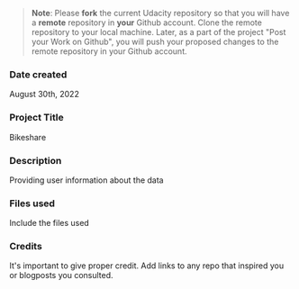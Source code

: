 >**Note**: Please **fork** the current Udacity repository so that you will have a **remote** repository in **your** Github account. Clone the remote repository to your local machine. Later, as a part of the project "Post your Work on Github", you will push your proposed changes to the remote repository in your Github account.

### Date created
August 30th, 2022

### Project Title
Bikeshare

### Description
Providing user information about the data

### Files used
Include the files used

### Credits
It's important to give proper credit. Add links to any repo that inspired you or blogposts you consulted.

